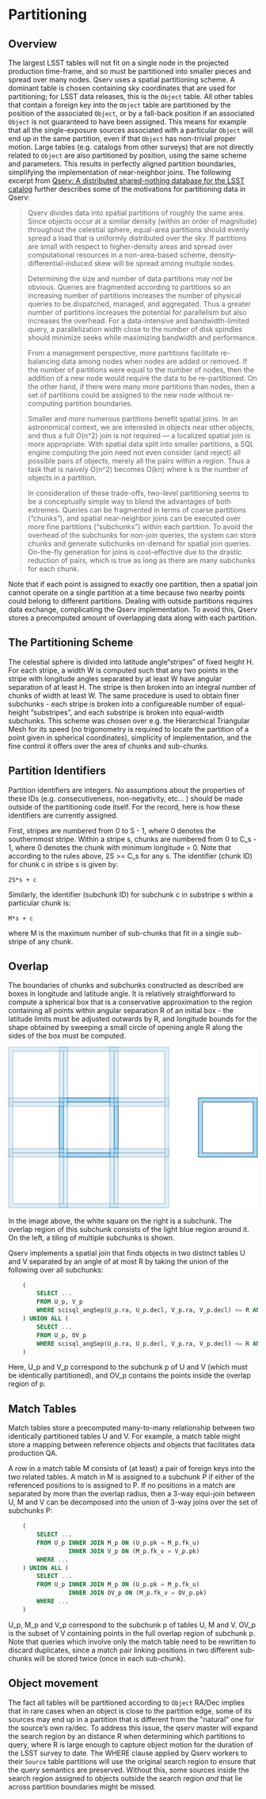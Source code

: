 Partitioning
============

Overview
--------

The largest LSST tables will not fit on a single node in the projected
production time-frame, and so must be partitioned into smaller pieces
and spread over many nodes. Qserv uses a spatial partitioning scheme. A
dominant table is chosen containing sky coordinates that are used for
partitioning; for LSST data releases, this is the `Object` table. All other
tables that contain a foreign key into the `Object` table are partitioned by
the position of the associated `Object`, or by a fall-back position if an
associated `Object` is not guaranteed to have been assigned. This means for
example that all the single-exposure sources associated with a particular
`Object` will end up in the same partition, even if that `Object` has
non-trivial proper motion. Large tables (e.g. catalogs from other surveys)
that are not directly related to `Object` are also partitioned by position,
using the same scheme and parameters. This results in perfectly aligned
partition boundaries, simplifying the implementation of near-neighbor joins.
The following excerpt from
[Qserv: A distributed shared-nothing database for the LSST catalog](http://dl.acm.org/citation.cfm?id=2063364)
further describes some of the motivations for partitioning data in Qserv:

> Qserv divides data into spatial partitions of roughly the same area. Since
> objects occur at a similar density (within an order of magnitude) throughout
> the celestial sphere, equal-area partitions should evenly spread a load that
> is uniformly distributed over the sky. If partitions are small with respect
> to higher-density areas and spread over computational resources in a
> non-area-based scheme, density-differential-induced skew will be spread among
> multiple nodes.
>
> Determining the size and number of data partitions may not be obvious.
> Queries are fragmented according to partitions so an increasing number of
> partitions increases the number of physical queries to be dispatched,
> managed, and aggregated. Thus a greater number of partitions increases the
> potential for parallelism but also increases the overhead. For a
> data-intensive and bandwidth-limited query, a parallelization width close
> to the number of disk spindles should minimize seeks while maximizing
> bandwidth and performance.
>
> From a management perspective, more partitions facilitate re-balancing data
> among nodes when nodes are added or removed. If the number of partitions
> were equal to the number of nodes, then the addition of a new node would
> require the data to be re-partitioned. On the other hand, if there were many
> more partitions than nodes, then a set of partitions could be assigned to
> the new node without re-computing partition boundaries.
>
> Smaller and more numerous partitions benefit spatial joins. In an
> astronomical context, we are interested in objects near other objects,
> and thus a full O(n^2) join is not required — a localized spatial join
> is more appropriate. With spatial data split into smaller partitions,
> a SQL engine computing the join need not even consider (and reject) all
> possible pairs of objects, merely all the pairs within a region. Thus a
> task that is naively O(n^2) becomes O(kn) where k is the number of objects
> in a partition.
>
> In consideration of these trade-offs, two-level partitioning seems to be a
> conceptually simple way to blend the advantages of both extremes. Queries
> can be fragmented in terms of coarse partitions (“chunks”), and spatial
> near-neighbor joins can be executed over more fine partitions (“subchunks”)
> within each partition. To avoid the overhead of the subchunks for non-join
> queries, the system can store chunks and generate subchunks on-demand for
> spatial join queries. On-the-fly generation for joins is cost-effective
> due to the drastic reduction of pairs, which is true as long as there are
> many subchunks for each chunk.

Note that if each point is assigned to exactly one partition, then a spatial join
cannot operate on a single partition at a time because two nearby points could
belong to different partitions. Dealing with outside partitions requires
data exchange, complicating the Qserv implementation. To avoid this, Qserv
stores a precomputed amount of overlapping data along with each partition.

The Partitioning Scheme
-----------------------

The celestial sphere is divided into latitude angle“stripes” of fixed height H.
For each stripe, a width W is computed such that any two points in the stripe
with longitude angles separated by at least W have angular separation of
at least H. The stripe is then broken into an integral number of chunks of
width at least W. The same procedure is used to obtain finer subchunks -
each stripe is broken into a configureable number of equal-height “substripes”,
and each substripe is broken into equal-width subchunks. This scheme was chosen
over e.g. the Hierarchical Triangular Mesh for its speed (no trigonometry is
required to locate the partition of a point given in spherical coordinates),
simplicity of implementation, and the fine control it offers over the area of
chunks and sub-chunks.

Partition Identifiers
---------------------

Partition identifiers are integers. No assumptions about the properties
of these IDs (e.g. consecutiveness, non-negativity, etc... ) should be made
outside of the partitioning code itself. For the record, here is how these
identifiers are currently assigned.

First, stripes are numbered from 0 to S - 1, where 0 denotes the southernmost
stripe. Within a stripe s, chunks are numbered from 0 to C_s - 1, where 0
denotes the chunk with minimum longitude = 0. Note that according to the rules
above, 2S >= C_s for any s. The identifier (chunk ID) for chunk c in stripe s
is given by:

    2S*s + c

Similarly, the identifier (subchunk ID) for subchunk c in substripe s within a
particular chunk is:

    M*s + c

where M is the maximum number of sub-chunks that fit in a single sub-stripe of
any chunk.

Overlap
-------

The boundaries of chunks and subchunks constructed as described are boxes in
longitude and latitude angle. It is relatively straightforward to compute
a spherical box that is a conservative approximation to the region containing
all points within angular separation R of an initial box - the latitude
limits must be adjusted outwards by R, and longitude bounds for the
shape obtained by sweeping a small circle of opening angle R along the sides
of the box must be computed.

![A subchunk with overlap and neighbors](subchunks.png)

In the image above, the white square on the right is a subchunk. The
overlap region of this subchunk consists of the light blue
region around it. On the left, a tiling of multiple subchunks
is shown.

Qserv implements a spatial join that finds objects in two distinct tables
U and V separated by an angle of at most R by taking the union of the
following over all subchunks:

~~~sql
    (
        SELECT ...
        FROM U_p, V_p
        WHERE scisql_angSep(U_p.ra, U_p.decl, V_p.ra, V_p.decl) <= R AND ...
    ) UNION ALL (
        SELECT ...
        FROM U_p, OV_p
        WHERE scisql_angSep(U_p.ra, U_p.decl, V_p.ra, V_p.decl) <= R AND ...
    )
~~~

Here, U_p and V_p correspond to the subchunk p of U and V (which must be
identically partitioned), and OV_p contains the points inside the overlap
region of p.

Match Tables
------------

Match tables store a precomputed many-to-many relationship between two
identically partitioned tables U and V. For example, a match table might
store a mapping between reference objects and objects that facilitates
data production QA.

A row in a match table M consists of (at least) a pair of foreign keys
into the two related tables. A match in M is assigned to a subchunk
P if either of the referenced positions to is assigned to P. If no positions
in a match are separated by more than the overlap radius, then a 3-way
equi-join between U, M and V can be decomposed into the union of
3-way joins over the set of subchunks P:

~~~sql
    (
        SELECT ...
        FROM U_p INNER JOIN M_p ON (U_p.pk = M_p.fk_u)
                 INNER JOIN V_p ON (M_p.fk_v = V_p.pk)
        WHERE ...
    ) UNION ALL (
        SELECT ...
        FROM U_p INNER JOIN M_p ON (U_p.pk = M_p.fk_u)
                 INNER JOIN OV_p ON (M_p.fk_v = OV_p.pk)
        WHERE ...
    )
~~~

U_p, M_p and V_p correspond to the subchunk p of tables U, M and V.
OV_p is the subset of V containing points in the full overlap region of
subchunk p. Note that queries which involve only the match table need to be
rewritten to discard duplicates, since a match pair linking positions in two
different sub-chunks will be stored twice (once in each sub-chunk).

Object movement
---------------

The fact all tables will be partitioned according to `Object` RA/Dec implies
that in rare cases when an object is close to the partition edge, some of its
sources may end up in a partition that is different from the "natural" one for
the source’s own ra/dec. To address this issue, the qserv master will expand
the search region by an distance R when determining which partitions to query,
where R is large enough to capture object motion for the duration of the LSST
survey to date. The WHERE clause applied by Qserv workers to their `Source`
table partitions will use the original search region to ensure that the query
semantics are preserved. Without this, some sources inside the search region
assigned to objects outside the search region _and_ that lie across partition
boundaries  might be missed.
